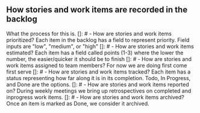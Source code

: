 ## How stories and work items are recorded in the backlog

What the process for this is.
[]: # - How are stories and work items prioritized? Each item in the backlog has a field to represent priority. Field inputs are "low", "medium", or "high"
[]: # - How are stories and work items estimated? Each item has a field called points (1-3) where the lower the number, the easier/quicker it should be to finish
[]: # - How are stories and work items assigned to team members? For now we are doing first come first serve
[]: # - How are stories and work items tracked? Each item has a status representing how far along it is in its completion. Todo, In Progress, and Done are the options.
[]: # - How are stories and work items reported on? During weekly meetings we bring up retrospectives on completed and inprogress work items.
[]: # - How are stories and work items archived? Once an item is marked as Done, we consider it archived.
